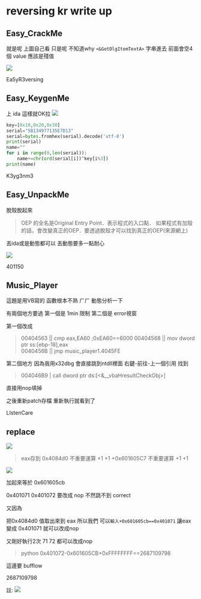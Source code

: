 # reversing kr write up
## Easy_CrackMe
就是呢 上圖自己看
只是呢 不知道why `<&GetDlgItemTextA>` 字串進去 前面會空4個 value 應該是殘值

![](https://github.com/0xdeciverAngel/reversing.kr/raw/master/Easy_CrackMe.png)

Ea5yR3versing


## Easy_KeygenMe
上 ida 
這樣就OK拉 
![](https://github.com/0xdeciverAngel/reversing.kr/raw/master/Easy_KeygenMe.png)
```python
key=[0x10,0x20,0x30]
serial="5B134977135E7D13"
serial=bytes.fromhex(serial).decode('utf-8')
print(serial)
name=""
for i in range(0,len(serial)):
    name+=chr(ord(serial[i])^key[i%3])
print(name)
```

K3yg3nm3
## Easy_UnpackMe
脫殼脫起來
>OEP 的全名是Original Entry Point．表示程式的入口點．
如果程式有加殼的話，會改變真正的OEP．要透過脫殼才可以找到真正的OEP(來源網上)

丟ida或是動態都可以
丟動態要多一點耐心

![](https://github.com/0xdeciverAngel/reversing.kr/raw/master/Easy_UnpackMe.png)

401150

## Music_Player

這題是用VB寫的
函數根本不熟 ㄏㄏ
動態分析一下

有兩個地方要過
第一個是 1min 限制
第二個是 error視窗

第一個改成 
>00404563 || cmp eax,EA60                 ;0xEA60==6000
00404568 || mov dword ptr ss:[ebp-18],eax  
0040456B || jmp music_player1.4045FE     

第二個地方 因為我用x32dbg
會直接跳到ntdll裡面
右鍵-前往-上一個引用
找到
>004046B9 | call dword ptr ds:[<&__vbaHresultCheckObj>]  

直接用nop填掉

之後重新patch存檔 重新執行就看到了


LIstenCare
## replace 
![](https://github.com/0xdeciverAngel/reversing.kr/raw/master/replace1.png)

>eax存到 0x4084d0
不重要運算
+1
+1
+0x601605C7
不重要運算
+1
+1

![](https://github.com/0xdeciverAngel/reversing.kr/raw/master/replace2.png)

加起來等於 0x601605cb

0x401071 0x401072 要改成 nop 不然跳不到 correct

又因為 

把0x4084d0 值取出來到 eax
所以我們 可以`輸入+0x601605cb==0x401071` 讓eax 變成 0x401071 就可以改成nop 

又剛好執行2次 71 72 都可以改成nop

>python 0x401072-0x601605CB+0xFFFFFFFF==2687109798

這邊要 bufflow

2687109798

註:
![](https://github.com/0xdeciverAngel/reversing.kr/raw/master/replace3.png)
